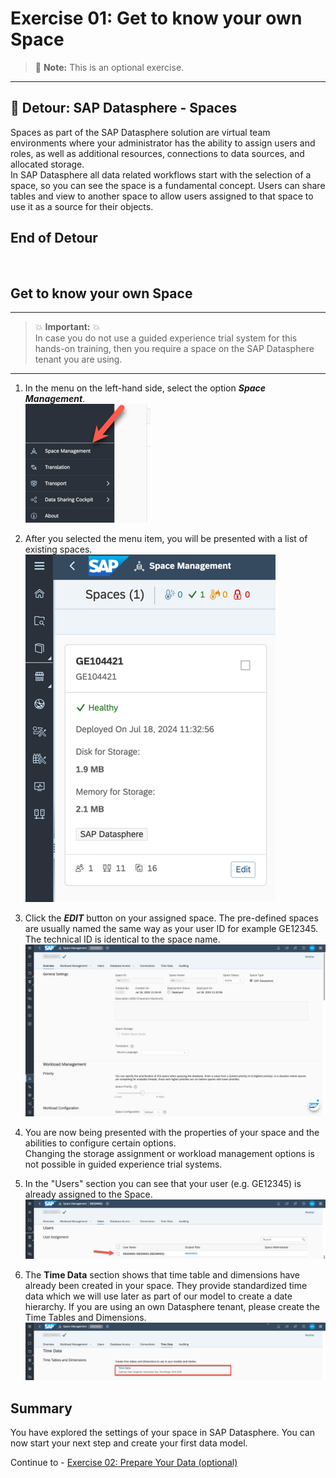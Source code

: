 # Exercise 01: Get to know your own Space

> :memo: **Note:** This is an optional exercise.

---

## :beginner: Detour: SAP Datasphere - Spaces

Spaces as part of the SAP Datasphere solution are virtual team environments where your administrator has the ability to assign users and roles, as well as additional resources, connections to data sources, and allocated storage. <br>
In SAP Datasphere all data related workflows start with the selection of a space, so you can see the space is a fundamental concept. Users can share tables and view to another space to allow users assigned to that space to use it as a source for their objects.

## End of Detour
<br>

## Get to know your own Space

---

> :boom: **Important:** :boom: <br>
> In case you do not use a guided experience trial system for this hands-on training, then you require a space on the SAP Datasphere tenant you are using. 

---

1. In the menu on the left-hand side, select the option ***Space Management***.
<br>![](images/00_00_0021.png)

2. After you selected the menu item, you will be presented with a list of existing spaces.
<br>![](images/00_00_0023.png)

3. Click the ***EDIT*** button on your assigned space. 
The pre-defined spaces are usually named the same way as your user ID for example GE12345. The technical ID is identical to the space name. 
<br>![](images/00_00_0024.png)

4. You are now being presented with the properties of your space and the abilities to configure certain options. <br>Changing the storage assignment or workload management options is not possible in guided experience trial systems. 

5. In the "Users" section you can see that your user (e.g. GE12345) is already assigned to the Space.
<br>![](images/00_00_0026.png)

6. The **Time Data** section shows that time table and dimensions have already been created in your space. They provide standardized time data which we will use later as part of our model to create a date hierarchy. If you are using an own Datasphere tenant, please create the Time Tables and Dimensions.
<br>![](images/00_00_0028.png)


## Summary

You have explored the settings of your space in SAP Datasphere. You can now start your next step and create your first data model.

Continue to - [Exercise 02: Prepare Your Data (optional) ](../ex02/README.md)
